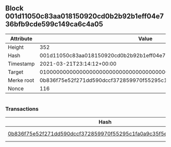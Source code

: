 ## Block 001d11050c83aa018150920cd0b2b92b1eff04e736bfb9cde599c149ca6c4a05

Attribute | Value
--- | ---
Height | 352
Hash | 001d11050c83aa018150920cd0b2b92b1eff04e736bfb9cde599c149ca6c4a05
Timestamp | 2021-03-21T23:14:12+00:00
Target | 0100000000000000000000000000000000000000000000000000000000000000
Merke root | 0b836f75e52f271dd590dccf372859970f55295c1fa0a9c35f5ec1a5f93a3bf6
Nonce | 116

```

```

### Transactions

Hash | Amount
--- | ---
[0b836f75e52f271dd590dccf372859970f55295c1fa0a9c35f5ec1a5f93a3bf6](0b836f75e52f271dd590dccf372859970f55295c1fa0a9c35f5ec1a5f93a3bf6.md) | 10.00000000 SKEPTI 
